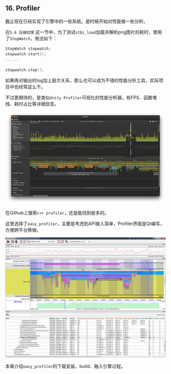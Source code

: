 ## 16. Profiler

截止现在已经实现了引擎中的一些系统，是时候开始对性能做一些分析。

在`5.6 压缩纹理` 这一节中，为了测试`stbi_load`加载并解析png图片的耗时，使用了`StopWatch`，用法如下：

```c++
StopWatch stopwatch;
stopwatch.start();
......

stopwatch.stop();
```

如果再对输出的log加上层次关系，那么也可以成为不错的性能分析工具，实际项目中也经常这么干。

不过更期待的，是类似`Unity Profiler`可视化的性能分析器，有FPS、函数堆栈、耗时占比等详细信息。

![](../../imgs/profiler/profiler/unity-profiler-cpu-window.png)

在Github上搜索`c++ profiler`，还是能找到挺多的。

这里选择了`easy_profiler`，主要是考虑到API接入简单，Profiler界面是Qt编写，方便跨平台移植。

![](../../imgs/profiler/profiler/easy_profiler_preview.png)

本章介绍`easy_profiler`的下载安装、build、融入引擎过程。


